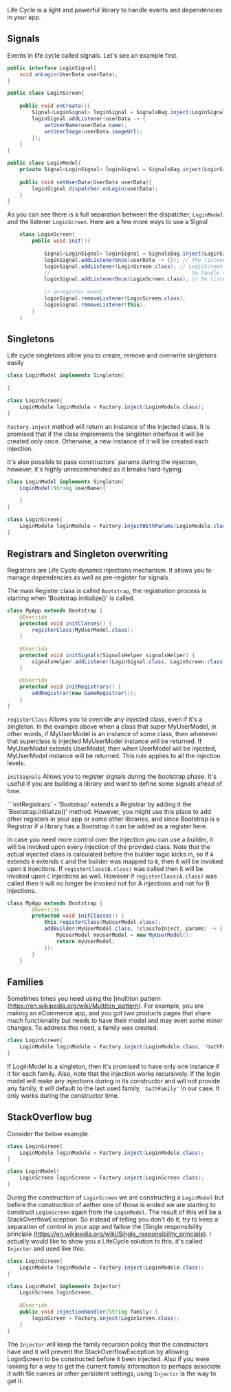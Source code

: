 Life Cycle is a light and powerful library to handle events and dependencies in your app.

Signals
-------
Events in life cycle called signals. Let's see an example first.

```java
public interface LoginSignal{
    void onLogin(UserData userData);
}

public class LoginScreen{
    
    public void onCreate(){
        Signal<LoginSignal> loginSignal = SignalsBag.inject(LoginSignal.class);
        loginSignal.addListener(userData -> {
            setUserName(userData.name);
            setUserImage(userData.imageUrl);
        });
    }
}

public class LoginModel{
    private Signal<LoginSignal> loginSignal = SignalsBag.inject(LoginSignal.class);
    
    public void setUserData(UserData userData){
        loginSignal.dispatcher.onLogin(userData);
    }
}
```

As you can see there is a full separation between the dispatcher, `LoginModel` and the listener `LoginScreen`.
Here are a few more ways to use a Signal

```java
    class LoginScreen{
        public void init(){
            
            Signal<LoginSignal> loginSignal = SignalsBag.inject(LoginSignal.class);
            loginSignal.addListenerOnce(userData -> {}); // The listener will be automatically removed after the first dispatch
            loginSignal.addListener(LoginScreen.class); // LoginScreen will be injected(see below what injection is) each time 
            //                                              to handle the this event
            loginSignal.addListenerOnce(LoginScreen.class); // he listener will be automatically removed after the first dispatch
            
            // Unregister event
            loginSignal.removeListener(LoginScreen.class);
            loginSignal.removeListener(this); 
        }
    }
```

Singletons
------------
Life cycle singletons allow you to create, remove and overwrite singletons easily 
```java
class LoginModel implements Singleton{
    
}

class LoginScreen{
    LoginModele loginModule = Factory.inject(LoginModele.class);
}
```

`Factory.inject` method will return an instance of the injected class. It is promised that if the class implements the singleton interface it will be created only once. Otherwise, a new instance of it will be created each injection.

It's also possible to pass constructors` params during the injection, however, it's highly unrecommended as it breaks hard-typing.

```java
class LoginModel implements Singleton{
    LoginModel(String userName){
        
    }
}

class LoginScreen{
    LoginModele loginModule = Factory.injectWithParams(LoginModele.class, "userName");
}
```

Registrars and Singleton overwriting
-------------------------------------
Registrars are Life Cycle dynamic injections mechanism. It allows you to manage dependencies as well as pre-register for signals.

The main Register class is called `Bootstrap`, the registration process is starting when 'Bootstrap.initialize()' is called.

```java
class MyApp extends Bootstrap {
    @Override
    protected void initClasses() {
        registerClass(MyUserModel.class);
    }

    @Override
    protected void initSignals(SignalsHelper signalsHelper) {
        signalsHelper.addListener(LoginSignal.class, LoginScreen.class);
    }

    @Override
    protected void initRegistrars() {
        addRegistrar(new GameRegistrar());
    }
}
```  

`registerClass` Allows you to override any injected class, even if it's a singleton. In the example above when a class that super MyUserModel, in other words, if MyUserModel is an instance of some class, then whenever that superclass is injected MyUserModel instance will be returned. If MyUserModel extends UserModel, then when UserModel will be injected, MyUserModel instance will be returned. This rule applies to all the injection levels. 

`initSignals` Allows you to register signals during the bootstrap phase. It's useful if you are building a library and want to define some signals ahead of time.

```initRegistrars` - 'Bootstrap' extends a Registrar by adding it the 'Bootstrap.initialize()' method. However, you might use this place to add other registers in your app or some other libraries, and since Bootstrap is a Registrar if a library has a Bootstrap it can be added as a register here.

In case you need more control over the injection you can use a builder, it will be invoked upon every injection of the provided class. Note that the actual injected class is calculated before the builder logic kicks in, so if `A` extends `B` extends `C` and the builder was mapped to `B`, then it will be invoked upon `B` injections. If `registerClass(B.class)` was called then it will be invoked upon `C` injections as well. However if  `registerClass(A.class)` was called then it will no longer be invoked not for A injections and not for B injections. 

```java
class MyApp extends Bootstrap {
        @Override
        protected void initClasses() {
            this.registerClass(MyUserModel.class);
            addBuilder(MyUserModel.class, (classToInject, params) -> {
                MyUserModel myUserModel = new MyUserModel();
                return myUserModel;
            });
        }
    }
```

Families
---------
Sometimes times you need using the [multiton pattern (https://en.wikipedia.org/wiki/Multiton_pattern). For example, you are making an eCommerce app, and you got two products pages that share much functionality but needs to have their model and may even some minor changes. To address this need, a family was created.

```java
class LoginScreen{
    LoginModele loginModule = Factory.inject(LoginModele.class, 'bathFamily');
}
```

If LoginModel is a singleton, then it's promised to have only one instance if it for each family. Also, note that the injection works recursively. If the login model will make any injections during in its constructor and will not provide any family, it will default to the last used family, `'bathFamily'` in our case. It only works during the constructor time.

StackOverflow bug
-----------------

Consider the below example.

```java
class LoginScreen{
    LoginModele loginModule = Factory.inject(LoginModele.class);
}

class LoginModel{
    LoginScreen loginScreen = Factory.inject(LoginScreen.class);
}
```

During the construction of `LoginScreen` we are constructing a `LoginModel` but before the construction of aether one of those is ended we are starting to construct `LoginScreen` again from the `LoginModel`. The result of this will be a StackOverflowException. So instead of telling you don't do it, try to keep a separation of control in your app and fallow the [Single responsibility principle (https://en.wikipedia.org/wiki/Single_responsibility_principle). I actually would like to show you a LifeCycle solution to this, it's called `Injector` and used like this:
 
```java
class LoginScreen{
    LoginModele loginModule = Factory.inject(LoginModele.class);
}

class LoginModel implements Injector{
    LoginScreen loginScreen;
    
    @Override
    public void injectionHandler(String family) {
        loginScreen = Factory.inject(LoginScreen.class);
    }
}
```

The `Injector` will keep the family recursion policy that the constructors have and it will prevent the StackOverflowException by allowing LoginScreen to be constructed before it been injected. Also if you were looking for a way to get the current family information to perhaps associate it with file names or other persistent settings, using `Injector` is the way to get it. 